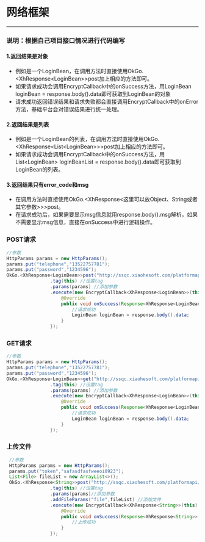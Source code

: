# 网络框架

---

### 说明：根据自己项目接口情况进行代码编写

#### 1.返回结果是对象

* 例如是一个LoginBean，在调用方法时直接使用OkGo.&lt;XhResponse&lt;LoginBean&gt;&gt;post加上相应的方法即可。
* 如果请求成功会调用EncryptCallback中的onSuccess方法，用LoginBean loginBean = response.body\(\).data即可获取到LoginBean的对象
* 请求成功返回错误结果和请求失败都会直接调用EncryptCallback中的onError方法，基础平台会对错误结果进行统一处理。

#### 2.返回结果是列表

* 例如是一个LoginBean的列表，在调用方法时直接使用OkGo.&lt;XhResponse&lt;List&lt;LoginBean&gt;&gt;&gt;post加上相应的方法即可。
* 如果请求成功会调用EncryptCallback中的onSuccess方法，用List&lt;LoginBean&gt; loginBeanList = response.body\(\).data即可获取到LoginBean的列表。

#### 3.返回结果只有error\_code和msg

* 在调用方法时直接使用OkGo.&lt;XhResponse&lt;这里可以放Object、String或者其它参数&gt;&gt;&gt;post。
* 在请求成功后，如果需要显示msg信息就用response.body\(\).msg解析，如果不需要显示msg信息，直接在onSuccess中进行逻辑操作。



### POST请求

```java
//参数
HttpParams params = new HttpParams();
params.put("telephone","13522757781");
params.put("password","1234596");
OkGo.<XhResponse<LoginBean>>post("http://ssqc.xiaohesoft.com/platformapi/index.php?act=user&op=login")//接口地址
                .tag(this) //设置tag
                .params(params) //添加参数
                .execute(new EncryptCallback<XhResponse<LoginBean>>(this) {
                    @Override
                    public void onSuccess(Response<XhResponse<LoginBean>> response) {
                        //请求成功
                        LoginBean loginBean = response.body().data;
                    }
                });
```

### GET请求

```java
//参数
HttpParams params = new HttpParams();
params.put("telephone","13522757781");
params.put("password","1234596");
OkGo.<XhResponse<LoginBean>>get("http://ssqc.xiaohesoft.com/platformapi/index.php?act=user&op=login")//接口地址
                .tag(this) //设置tag
                .params(params) //添加参数
                .execute(new EncryptCallback<XhResponse<LoginBean>>(this) {
                    @Override
                    public void onSuccess(Response<XhResponse<LoginBean>> response) {
                        //请求成功
                        LoginBean loginBean = response.body().data;
                    }
                });
```

### 上传文件

```java
 //参数
 HttpParams params = new HttpParams();
 params.put("token","safasdfasfweeoi0923");
 List<File> fileList = new ArrayList<>();
 OkGo.<XhResponse<String>>post("http://ssqc.xiaohesoft.com/platformapi/index.php?act=seller&op=imageupload")//接口地址
                .tag(this) //设置tag
                .params(params)//添加参数
                .addFileParams("file",fileList) //添加文件
                .execute(new EncryptCallback<XhResponse<String>>(this) {
                    @Override
                    public void onSuccess(Response<XhResponse<String>> response) {
                        //上传成功
                    }
                });
```

#### 



